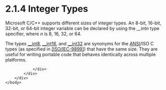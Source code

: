 <html dir="LTR" xmlns:mshelp="http://msdn.microsoft.com/mshelp" xmlns:ddue="http://ddue.schemas.microsoft.com/authoring/2003/5" xmlns:xlink="http://www.w3.org/1999/xlink" xmlns:tool="http://www.microsoft.com/tooltip">
    <head>
        <meta http-equiv="Content-Type" content="text/html; CHARSET=utf-8"></meta>
        <meta name="save" content="history"></meta>
        <title>2.1.4 Integer Types</title>
        <xml>
            <mshelp:toctitle title="2.1.4 Integer Types"></mshelp:toctitle>
            <mshelp:rltitle title="[MS-DTYP]: Integer Types"></mshelp:rltitle>
            <mshelp:keyword index="A" term="29d620bf-846e-4d84-8265-35fc8af170b8"></mshelp:keyword>
            <mshelp:attr name="DCSext.ContentType" value="open specification"></mshelp:attr>
            <mshelp:attr name="AssetID" value="29d620bf-846e-4d84-8265-35fc8af170b8"></mshelp:attr>
            <mshelp:attr name="TopicType" value="kbRef"></mshelp:attr>
            <mshelp:attr name="DCSext.Title" value="[MS-DTYP]: Integer Types" />
        </xml>
    </head>
    <body>
        <div id="header">
            <h1 class="heading">2.1.4 Integer Types</h1>
        </div>
        <div id="mainSection">
            <div id="mainBody">
                <div id="allHistory" class="saveHistory"></div>
                <div id="sectionSection0" class="section" name="collapseableSection">
                    

<p>Microsoft C/C++ supports different sizes of integer types.
An 8-bit, 16-bit, 32-bit, or 64-bit integer variable can be declared by using
the __int<i>n</i> type specifier, where <i>n</i> is 8, 16, 32, or 64.</p>

<p>The types <a href="d49d0202-8b2d-47c5-91c8-c91351e13b5e.md">__int8</a>,
<a href="a8d46679-82ab-4816-84a0-e64c517fd98c.md">__int16</a>, and <a href="d7de9ef3-9db9-4365-aaa5-7f3e27820f0b.md">__int32</a> are synonyms for
the <a href="a66edeb1-52a0-4d64-a93b-2f5c833d7d92.md#gt_100cd8a6-5cb1-4895-9de6-e4a3c224a583">ANSI</a>/ISO C types (as
specified in <a href="https://go.microsoft.com/fwlink/?LinkId=89921">[ISO/IEC-9899]</a>)
that have the same size. They are useful for writing portable code that behaves
identically across multiple platforms.</p>


                </div>
            </div>
        </div>
    </body>
</html>
